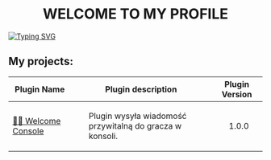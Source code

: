 <h1 align="center">WELCOME TO MY PROFILE</h1>

[![Typing SVG](https://readme-typing-svg.demolab.com?font=Poppins&size=23&pause=1000&color=0A4CB1&center=true&vCenter=true&width=1000&lines=Sourcepawn+Developer;I'm+learning+new+things)](https://github.com/vHaQi)

## My projects:
| Plugin Name                                                                                                    | Plugin description                                                                                     | Plugin Version                                                                                                                                                                                                                                                                                 |
| ------------------------------------------------------------------------------------------------------- | ---------------------------------------------------------------------------------------------- | ---------------------------------------------------------------------------------------------------------------------------------------------------------------------------------------------------------------------------------------------------------------------------------------------------- |
| [👋🏻 Welcome Console](https://github.com/vHaQi/CS-GO-Welcome-Console)                                        | <ul>Plugin wysyła wiadomość przywitalną do gracza w konsoli.</ul>                                            | <ul>1.0.0</ul>                                                                                                                                                                                |

